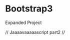 # Bootstrap3
Expanded Project
<!-- Day 2 -->
<!-- Day 3 -->
<!-- Day 4 -->
<!-- Day 5: not much-->
<!-- Day 6(4) -->
<!-- Day 7: such a lazy daaaay, and it's mine.. the most lazynest day of my liiiiife -->
<!-- Day 8: Theather: PreMaster :/ -->
<!-- Day 9 -->
<!-- Day 10(5) -->
<!-- Day 11(6) -->
<!-- Day 12: almost done; LESS left -->
<!-- LESS -->
// Jaaaavaaaaascript part2 //
